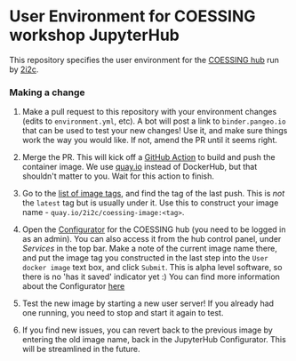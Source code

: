 
# User Environment for COESSING workshop JupyterHub

This repository specifies the user environment for the [COESSING hub](https://coessing.pangeo.2i2c.cloud) run by [2i2c](https://2i2c.org).

### Making a change

1. Make a pull request to this repository with your environment changes (edits to
   `environment.yml`, etc). A bot will post a link to `binder.pangeo.io` that
   can be used to test your new changes! Use it, and make sure things work the way
   you would like. If not, amend the PR until it seems right.

2. Merge the PR. This will kick off a [GitHub Action](https://github.com/2i2c-org/coessing-image/actions)
   to build and push the container image. We use [quay.io](https://quay.io) instead of
   DockerHub, but that shouldn't matter to you. Wait for this action to finish.

3. Go to the [list of image tags](https://quay.io/repository/2i2c/coessing-image?tab=tags), and find
   the tag of the last push. This is *not* the `latest` tag but is usually under it. Use this
   to construct your image name - `quay.io/2i2c/coessing-image:<tag>`.

4. Open the [Configurator](https://coessing.pangeo.2i2c.cloud/services/configurator/) for the COESSING
   hub (you need to be logged in as an admin). You can also access it from the hub control panel,
   under *Services* in the top bar. Make a note of the current image name there, and
   put the image tag you constructed in the last step into the `User docker image`
   text box, and click `Submit`. This is alpha level software, so there
   is no 'has it saved' indicator yet :) You can find more information about the Configurator
   [here](https://pilot.2i2c.org/en/latest/admin/howto/configurator.html)

5. Test the new image by starting a new user server! If you already had one running, you need to
   stop and start it again to test.

6. If you find new issues, you can revert back to the previous image by entering the old image name,
   back in the JupyterHub Configurator. This will be streamlined in the future.

